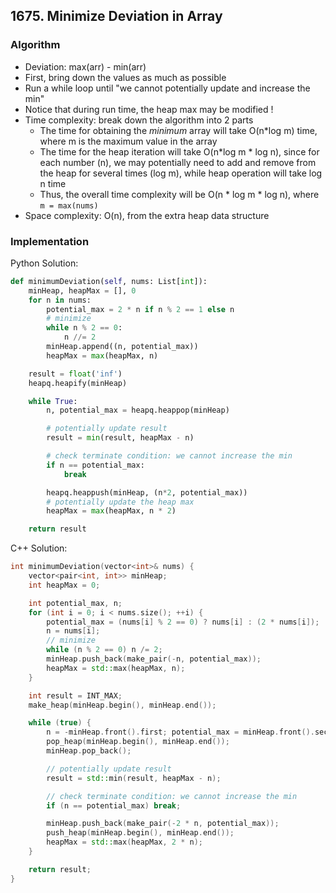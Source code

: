 ## 1675. Minimize Deviation in Array
### Algorithm
- Deviation: max(arr) - min(arr)
- First, bring down the values as much as possible
- Run a while loop until "we cannot potentially update and increase the min"
- Notice that during run time, the heap max may be modified !
- Time complexity: break down the algorithm into 2 parts
    - The time for obtaining the *minimum* array will take O(n*log m) time, where m is the maximum value in the array
    - The time for the heap iteration will take O(n*log m * log n), since for each number (n), we may potentially need to add and remove from the heap for several times (log m), while heap operation will take log n time
    - Thus, the overall time complexity will be O(n * log m * log n), where `m = max(nums)`
- Space complexity: O(n), from the extra heap data structure
### Implementation
Python Solution:
```python
def minimumDeviation(self, nums: List[int]):
    minHeap, heapMax = [], 0
    for n in nums:
        potential_max = 2 * n if n % 2 == 1 else n
        # minimize
        while n % 2 == 0:
            n //= 2
        minHeap.append((n, potential_max))
        heapMax = max(heapMax, n)

    result = float('inf')
    heapq.heapify(minHeap)

    while True:
        n, potential_max = heapq.heappop(minHeap)

        # potentially update result
        result = min(result, heapMax - n)

        # check terminate condition: we cannot increase the min
        if n == potential_max:
            break

        heapq.heappush(minHeap, (n*2, potential_max))
        # potentially update the heap max
        heapMax = max(heapMax, n * 2)

    return result
```
C++ Solution:
```cpp
int minimumDeviation(vector<int>& nums) {
    vector<pair<int, int>> minHeap;
    int heapMax = 0;

    int potential_max, n;
    for (int i = 0; i < nums.size(); ++i) {
        potential_max = (nums[i] % 2 == 0) ? nums[i] : (2 * nums[i]);
        n = nums[i];
        // minimize
        while (n % 2 == 0) n /= 2;
        minHeap.push_back(make_pair(-n, potential_max));
        heapMax = std::max(heapMax, n);
    }

    int result = INT_MAX;
    make_heap(minHeap.begin(), minHeap.end());

    while (true) {
        n = -minHeap.front().first; potential_max = minHeap.front().second;
        pop_heap(minHeap.begin(), minHeap.end());
        minHeap.pop_back();

        // potentially update result
        result = std::min(result, heapMax - n);

        // check terminate condition: we cannot increase the min
        if (n == potential_max) break;

        minHeap.push_back(make_pair(-2 * n, potential_max));
        push_heap(minHeap.begin(), minHeap.end());
        heapMax = std::max(heapMax, 2 * n);
    }

    return result;
}
```